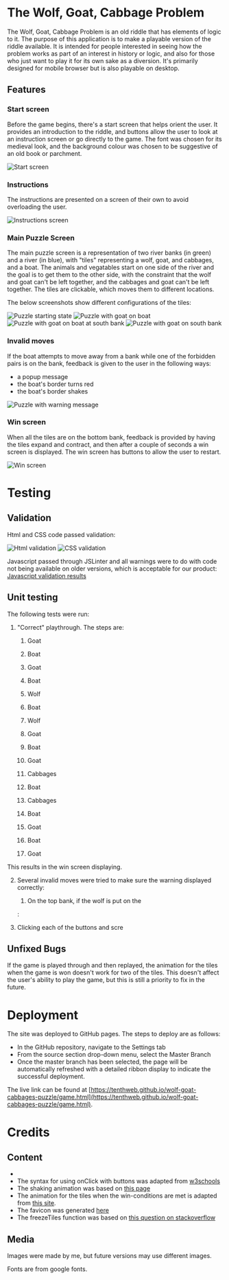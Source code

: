 # The Wolf, Goat, Cabbage Problem
The Wolf, Goat, Cabbage Problem is an old riddle that has elements of logic to it. The purpose of this application is to make a playable version of the riddle available. It is intended for people interested in seeing how the problem works as part of an interest in history or logic, and also for those who just want to play it for its own sake as a diversion. It's primarily designed for mobile browser but is also playable on desktop.

## Features

### Start screen

Before the game begins, there's a start screen that helps orient the user. It provides an introduction to the riddle, and buttons allow the user to look at an instruction screen or go directly to the game. The font was chosen for its medieval look, and the background colour was chosen to be suggestive of an old book or parchment.

![Start screen](images/start-screen.png)

### Instructions

The instructions are presented on a screen of their own to avoid overloading the user.

![Instructions screen](images/instructions-screen.png)

### Main Puzzle Screen

The main puzzle screen is a representation of two river banks (in green) and a river (in blue), with "tiles" representing a wolf, goat, and cabbages, and a boat. The animals and vegatables start on one side of the river and the goal is to get them to the other side, with the constraint that the wolf and goat can't be left together, and the cabbages and goat can't be left together. The tiles are clickable, which moves them to different locations.

The below screenshots show different configurations of the tiles:


![Puzzle starting state](images/puzzle-screen.png)
![Puzzle with goat on boat ](images/puzzle-screen-2.png)
![Puzzle with goat on boat at south bank](images/puzzle-screen-3.png)
![Puzzle with goat on south bank](images/puzzle-screen-4.png)

### Invalid moves

If the boat attempts to move away from a bank while one of the forbidden pairs is on the bank, feedback is given to the user in the following ways:
* a popup message
* the boat's border turns red
* the boat's border shakes

![Puzzle with warning message](images/warning-screen.png)

### Win screen

When all the tiles are on the bottom bank, feedback is provided by having the tiles expand and contract, and then after a couple of seconds a win screen is displayed. The win screen has buttons to allow the user to restart.

![Win screen](images/win-screen.png)

# Testing

## Validation
Html and CSS code passed validation:

![Html validation](images/html-validated.png)
![CSS validation](images/css-validated.png)

Javascript passed through JSLinter and all warnings were to do with code not being available on older versions, which is acceptable for our product: [Javascript validation results](jshint-results.md)

## Unit testing

The following tests were run:
1) "Correct" playthrough. The steps are:
    1) Goat
    2) Boat
    3) Goat
    4) Boat 
    
    5) Wolf
    6) Boat
    7) Wolf
    
    8) Goat
    9) Boat
    10) Goat

    11) Cabbages
    12) Boat
    13) Cabbages

    14) Boat
    15) Goat
    16) Boat
    17) Goat

This results in the win screen displaying.

2) Several invalid moves were tried to make sure the warning displayed correctly:
    1. On the top bank, if the wolf is put on the 


    
    
    :

3) Clicking each of the buttons and scre


## Unfixed Bugs

If the game is played through and then replayed, the animation for the tiles when the game is won doesn't work for two of the tiles. This doesn't affect the user's ability to play the game, but this is still a priority to fix in the future.


# Deployment
The site was deployed to GitHub pages. The steps to deploy are as follows:
* In the GitHub repository, navigate to the Settings tab
* From the source section drop-down menu, select the Master Branch
* Once the master branch has been selected, the page will be automatically refreshed with a detailed ribbon display to indicate the successful deployment.

The live link can be found at [https://tenthweb.github.io/wolf-goat-cabbages-puzzle/game.html](https://tenthweb.github.io/wolf-goat-cabbages-puzzle/game.html).

# Credits

## Content

*
* The syntax for using onClick with buttons was adapted from [w3schools](https://www.w3schools.com/jsref/event_onclick.aspw3schools)
* The shaking animation was based on [this page](https://unused-css.com/blog/css-shake-animation/)
* The animation for the tiles when the win-conditions are met is adapted from [this site](https://animania.info/css/grow-shrink).
* The favicon was generated [here](https://favicon.io/favicon-converter/)
* The freezeTiles function was based on [this question on stackoverflow](https://stackoverflow.com/questions/18083061/make-element-unclickable-click-things-behind-it)

## Media

Images were made by me, but future versions may use different images.

Fonts are from google fonts.